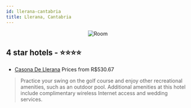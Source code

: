 ```yaml
---
id: llerana-cantabria
title: Llerana, Cantabria
---
```


<center><img src="https://i.travelapi.com/hotels/17000000/16250000/16242700/16242642/bb31abf6_z.jpg" alt="Room" /></center>


##  4 star hotels - ⭐️⭐️⭐️⭐️

-    [Casona De Llerana](https://www.hurb.com/br/hotels/llerana/casona-de-llerana-JNP-JP754388?cmp=18055) Prices from R$530.67
   > Practice your swing on the golf course and enjoy other recreational amenities, such as an outdoor pool. Additional amenities at this hotel include complimentary wireless Internet access and wedding services.
